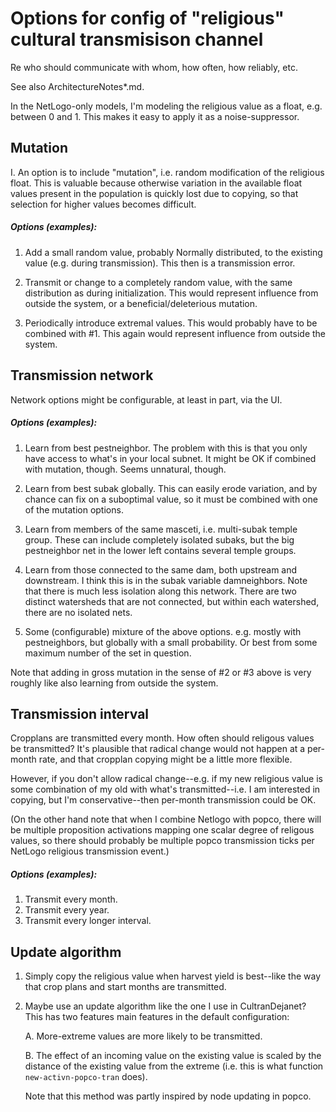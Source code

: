 Options for config of "religious" cultural transmisison channel
====

Re who should communicate with whom, how often, how reliably, etc.

See also ArchitectureNotes*.md.

In the NetLogo-only models, I'm modeling the religious value as a
float, e.g. between 0 and 1.  This makes it easy to apply it as a
noise-suppressor.


## Mutation

I. An option is to include "mutation", i.e. random modification of the
religious float.  This is valuable because otherwise variation in the
available float values present in the population is quickly lost due to
copying, so that selection for higher values becomes difficult.

##### Options (examples):

1. Add a small random value, probably Normally distributed, to the
   existing value (e.g. during transmission).  This then is a
   transmission error.

2. Transmit or change to a completely random value, with the same
   distribution as during initialization.  This would represent
   influence from outside the system, or a beneficial/deleterious
   mutation.

3. Periodically introduce extremal values.  This would probably have
   to be combined with #1.  This again would represent influence from
   outside the system.


## Transmission network

Network options might be configurable, at least in part, via the UI.

##### Options (examples):

1. Learn from best pestneighbor.  The problem with this is that you
   only have access to what's in your local subnet.  It might be OK if
   combined with mutation, though.  Seems unnatural, though.

2. Learn from best subak globally.  This can easily erode variation,
   and by chance can fix on a suboptimal value, so it must be combined
   with one of the mutation options.

3. Learn from members of the same masceti, i.e. multi-subak temple
   group.  These can include completely isolated subaks, but the big
   pestneighbor net in the lower left contains several temple groups.

4. Learn from those connected to the same dam, both upstream and
   downstream.  I think this is in the subak variable damneighbors.
   Note that there is much less isolation along this network.  There
   are two distinct watersheds that are not connected, but within each
   watershed, there are no isolated nets.

5. Some (configurable) mixture of the above options.  e.g. mostly with
   pestneighbors, but globally with a small probability.  Or best from
   some maximum number of the set in question.

Note that adding in gross mutation in the sense of #2 or #3 above is
very roughly like also learning from outside the system.


## Transmission interval

Cropplans are transmitted every month.  How often should religous
values be transmitted?  It's plausible that radical change would not
happen at a per-month rate, and that cropplan copying might be a
little more flexible.

However, if you don't allow radical change--e.g. if my new religious
value is some combination of my old with what's transmitted--i.e. I am
interested in copying, but I'm conservative--then per-month
transmission could be OK.  

(On the other hand note that when I combine Netlogo with popco, there
will be multiple proposition activations mapping one scalar degree of
religous values, so there should probably be multiple popco transmission
ticks per NetLogo religious transmission event.)

##### Options (examples):

1. Transmit every month.
2. Transmit every year.
3. Transmit every longer interval.


## Update algorithm

1. Simply copy the religious value when harvest yield is best--like
the way that crop plans and start months are transmitted.

2.  Maybe use an update algorithm like the one I use in
    CultranDejanet?  This has two features main features in the
    default configuration:

	A. More-extreme values are more likely to be transmitted.

	B. The effect of an incoming value on the existing value is
	scaled by the distance of the existing value from the extreme
	(i.e. this is what function `new-activn-popco-tran` does).

    Note that this method was partly inspired by node updating in popco.
